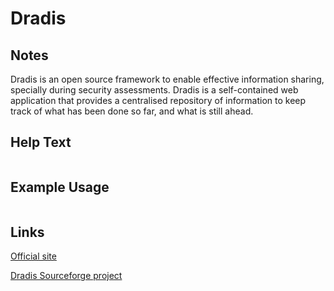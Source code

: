 # Dradis

Notes
-------
Dradis is an open source framework to enable effective information sharing, specially during security assessments.
Dradis is a self-contained web application that provides a centralised repository of information to keep track of what has been done so far, and what is still ahead. 

Help Text
-------
```

```

Example Usage
-------


```

```

Links
-------
[Official site](http://dradisframework.org/)

[Dradis Sourceforge project](http://sourceforge.net/projects/dradis/)
